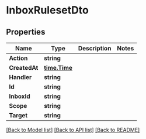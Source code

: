 # InboxRulesetDto

## Properties

Name | Type | Description | Notes
------------ | ------------- | ------------- | -------------
**Action** | **string** |  | 
**CreatedAt** | [**time.Time**](time.Time) |  | 
**Handler** | **string** |  | 
**Id** | **string** |  | 
**InboxId** | **string** |  | 
**Scope** | **string** |  | 
**Target** | **string** |  | 

[[Back to Model list]](../README#documentation-for-models) [[Back to API list]](../README#documentation-for-api-endpoints) [[Back to README]](../README)


